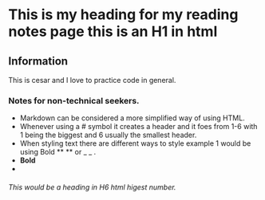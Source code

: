 # This is my heading for my reading notes page this is an H1 in html

## Information

This is cesar and I love to practice code in general.

### Notes for non-technical seekers.

* Markdown can be considered a more simplified way of using HTML.
* Whenever using a # symbol it creates a header and it foes from 1-6 with 1 being the biggest and 6 usually the smallest header.
* When styling text there are different ways to style example 1 would be using Bold ** ** or _ _ .
*  **Bold**
* 


###### This would be a heading in H6 html higest number.
